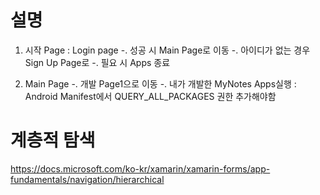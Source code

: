 # 설명
1. 시작 Page : Login page
   -. 성공 시 Main Page로 이동
   -. 아이디가 없는 경우 Sign Up Page로 
   -. 필요 시 Apps 종료 

2. Main Page
  -. 개발 Page1으로 이동
  -. 내가 개발한 MyNotes Apps실행 : Android Manifest에서 QUERY_ALL_PACKAGES 권한 추가해야함



# 계층적 탐색
  https://docs.microsoft.com/ko-kr/xamarin/xamarin-forms/app-fundamentals/navigation/hierarchical
      
